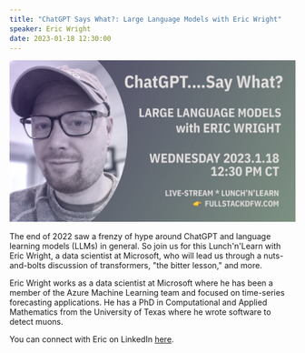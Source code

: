 ```yaml
---
title: "ChatGPT Says What?: Large Language Models with Eric Wright"
speaker: Eric Wright
date: 2023-01-18 12:30:00
---
```


![banner](/20230118.jpg)


The end of 2022 saw a frenzy of hype around ChatGPT and language learning models (LLMs) in general.  So join us for this Lunch'n'Learn with Eric Wright, a data scientist at Microsoft, who will lead us through a nuts-and-bolts discussion of transformers, "the bitter lesson," and more.

Eric Wright works as a data scientist at Microsoft where he has been a member of the Azure Machine Learning team and focused on time-series forecasting applications. He has a PhD in Computational and Applied Mathematics from the University of Texas where he wrote software to detect muons.

You can connect with Eric on LinkedIn [here](https://www.linkedin.com/in/eric-wright-5185a0a6/).
